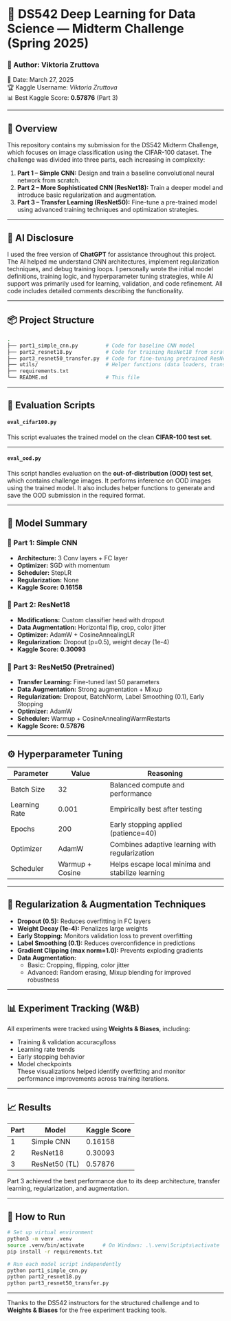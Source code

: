 # 🧠 DS542 Deep Learning for Data Science — Midterm Challenge (Spring 2025)

### 📝 Author: Viktoria Zruttova  
📅 Date: March 27, 2025  
🏆 Kaggle Username: *Viktoria Zruttova*  
📊 Best Kaggle Score: **0.57876** (Part 3)

---

## 📌 Overview

This repository contains my submission for the DS542 Midterm Challenge, which focuses on image classification using the CIFAR-100 dataset. The challenge was divided into three parts, each increasing in complexity:

1. **Part 1 – Simple CNN:** Design and train a baseline convolutional neural network from scratch.
2. **Part 2 – More Sophisticated CNN (ResNet18):** Train a deeper model and introduce basic regularization and augmentation.
3. **Part 3 – Transfer Learning (ResNet50):** Fine-tune a pre-trained model using advanced training techniques and optimization strategies.

---

## 🤖 AI Disclosure

I used the free version of **ChatGPT** for assistance throughout this project. The AI helped me understand CNN architectures, implement regularization techniques, and debug training loops. I personally wrote the initial model definitions, training logic, and hyperparameter tuning strategies, while AI support was primarily used for learning, validation, and code refinement. All code includes detailed comments describing the functionality.

---

## 📦 Project Structure

```bash
.
├── part1_simple_cnn.py         # Code for baseline CNN model
├── part2_resnet18.py           # Code for training ResNet18 from scratch
├── part3_resnet50_transfer.py  # Code for fine-tuning pretrained ResNet50
├── utils/                      # Helper functions (data loaders, transforms, etc.)
├── requirements.txt
└── README.md                   # This file

```
---

## 📂 Evaluation Scripts

#### `eval_cifar100.py`

This script evaluates the trained model on the clean **CIFAR-100 test set**. 

---

#### `eval_ood.py`

This script handles evaluation on the **out-of-distribution (OOD) test set**, which contains challenge images. It performs inference on OOD images using the trained model. It also includes helper functions to generate and save the OOD submission in the required format.

---

## 🧠 Model Summary

### 🔹 Part 1: Simple CNN  
- **Architecture:** 3 Conv layers + FC layer  
- **Optimizer:** SGD with momentum  
- **Scheduler:** StepLR  
- **Regularization:** None  
- **Kaggle Score:** **0.16158**

### 🔹 Part 2: ResNet18  
- **Modifications:** Custom classifier head with dropout  
- **Data Augmentation:** Horizontal flip, crop, color jitter  
- **Optimizer:** AdamW + CosineAnnealingLR  
- **Regularization:** Dropout (p=0.5), weight decay (1e-4)  
- **Kaggle Score:** **0.30093**

### 🔹 Part 3: ResNet50 (Pretrained)  
- **Transfer Learning:** Fine-tuned last 50 parameters  
- **Data Augmentation:** Strong augmentation + Mixup  
- **Regularization:** Dropout, BatchNorm, Label Smoothing (0.1), Early Stopping  
- **Optimizer:** AdamW  
- **Scheduler:** Warmup + CosineAnnealingWarmRestarts  
- **Kaggle Score:** **0.57876**

---

## ⚙️ Hyperparameter Tuning

| Parameter         | Value       | Reasoning |
|------------------|-------------|-----------|
| Batch Size       | 32          | Balanced compute and performance |
| Learning Rate    | 0.001       | Empirically best after testing |
| Epochs           | 200         | Early stopping applied (patience=40) |
| Optimizer        | AdamW       | Combines adaptive learning with regularization |
| Scheduler        | Warmup + Cosine | Helps escape local minima and stabilize learning |

---

## 🧪 Regularization & Augmentation Techniques

- **Dropout (0.5):** Reduces overfitting in FC layers  
- **Weight Decay (1e-4):** Penalizes large weights  
- **Early Stopping:** Monitors validation loss to prevent overfitting  
- **Label Smoothing (0.1):** Reduces overconfidence in predictions  
- **Gradient Clipping (max norm=1.0):** Prevents exploding gradients  
- **Data Augmentation:**  
  - Basic: Cropping, flipping, color jitter  
  - Advanced: Random erasing, Mixup blending for improved robustness

---

## 📊 Experiment Tracking (W&B)

All experiments were tracked using **Weights & Biases**, including:
- Training & validation accuracy/loss
- Learning rate trends
- Early stopping behavior
- Model checkpoints  
These visualizations helped identify overfitting and monitor performance improvements across training iterations.

---

## 📈 Results

| Part | Model         | Kaggle Score |
|------|---------------|--------------|
| 1    | Simple CNN    | 0.16158      |
| 2    | ResNet18      | 0.30093      |
| 3    | ResNet50 (TL) | 0.57876      |

Part 3 achieved the best performance due to its deep architecture, transfer learning, regularization, and augmentation.

---

## 🚀 How to Run

```bash
# Set up virtual environment
python3 -m venv .venv
source .venv/bin/activate      # On Windows: .\.venv\Scripts\activate
pip install -r requirements.txt

# Run each model script independently
python part1_simple_cnn.py
python part2_resnet18.py
python part3_resnet50_transfer.py

```
---

Thanks to the DS542 instructors for the structured challenge and to **Weights & Biases** for the free experiment tracking tools.  

